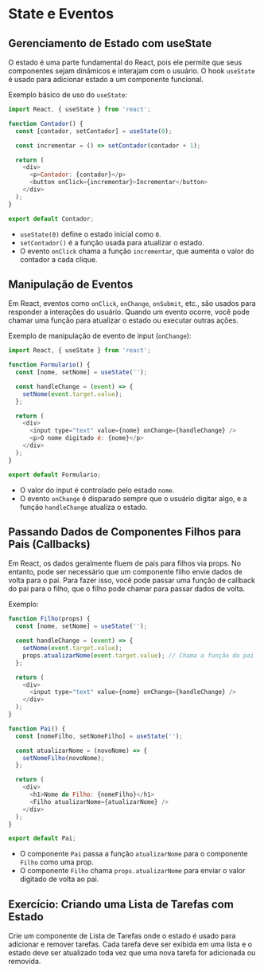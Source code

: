 
# State e Eventos

## Gerenciamento de Estado com useState
O estado é uma parte fundamental do React, pois ele permite que seus componentes sejam dinâmicos e interajam com o usuário. O hook `useState` é usado para adicionar estado a um componente funcional.

Exemplo básico de uso do `useState`:
```javascript
import React, { useState } from 'react';

function Contador() {
  const [contador, setContador] = useState(0);

  const incrementar = () => setContador(contador + 1);

  return (
    <div>
      <p>Contador: {contador}</p>
      <button onClick={incrementar}>Incrementar</button>
    </div>
  );
}

export default Contador;
```

- `useState(0)` define o estado inicial como `0`.
- `setContador()` é a função usada para atualizar o estado.
- O evento `onClick` chama a função `incrementar`, que aumenta o valor do contador a cada clique.

## Manipulação de Eventos
Em React, eventos como `onClick`, `onChange`, `onSubmit`, etc., são usados para responder a interações do usuário. Quando um evento ocorre, você pode chamar uma função para atualizar o estado ou executar outras ações.

Exemplo de manipulação de evento de input (`onChange`):
```javascript
import React, { useState } from 'react';

function Formulario() {
  const [nome, setNome] = useState('');

  const handleChange = (event) => {
    setNome(event.target.value);
  };

  return (
    <div>
      <input type="text" value={nome} onChange={handleChange} />
      <p>O nome digitado é: {nome}</p>
    </div>
  );
}

export default Formulario;
```

- O valor do input é controlado pelo estado `nome`.
- O evento `onChange` é disparado sempre que o usuário digitar algo, e a função `handleChange` atualiza o estado.

## Passando Dados de Componentes Filhos para Pais (Callbacks)
Em React, os dados geralmente fluem de pais para filhos via props. No entanto, pode ser necessário que um componente filho envie dados de volta para o pai. Para fazer isso, você pode passar uma função de callback do pai para o filho, que o filho pode chamar para passar dados de volta.

Exemplo:
```javascript
function Filho(props) {
  const [nome, setNome] = useState('');

  const handleChange = (event) => {
    setNome(event.target.value);
    props.atualizarNome(event.target.value); // Chama a função do pai
  };

  return (
    <div>
      <input type="text" value={nome} onChange={handleChange} />
    </div>
  );
}

function Pai() {
  const [nomeFilho, setNomeFilho] = useState('');

  const atualizarNome = (novoNome) => {
    setNomeFilho(novoNome);
  };

  return (
    <div>
      <h1>Nome do Filho: {nomeFilho}</h1>
      <Filho atualizarNome={atualizarNome} />
    </div>
  );
}

export default Pai;
```

- O componente `Pai` passa a função `atualizarNome` para o componente `Filho` como uma prop.
- O componente `Filho` chama `props.atualizarNome` para enviar o valor digitado de volta ao pai.

## Exercício: Criando uma Lista de Tarefas com Estado
Crie um componente de Lista de Tarefas onde o estado é usado para adicionar e remover tarefas. Cada tarefa deve ser exibida em uma lista e o estado deve ser atualizado toda vez que uma nova tarefa for adicionada ou removida.

